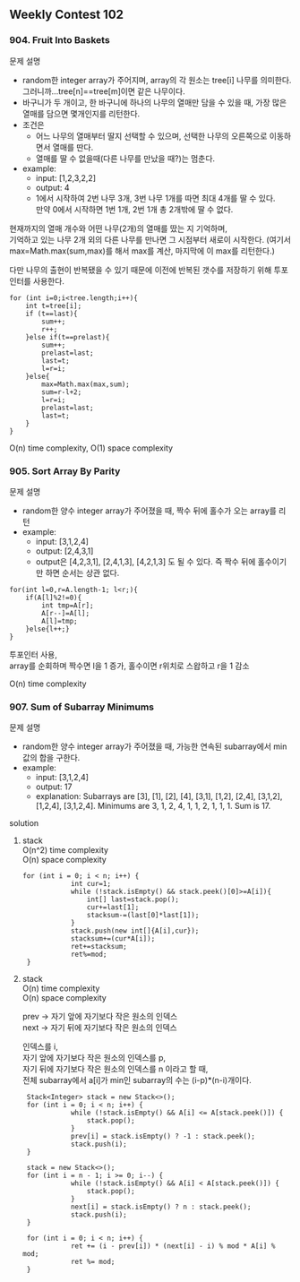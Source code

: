 ## Weekly Contest 102

### 904. Fruit Into Baskets
문제 설명
- random한 integer array가 주어지며, array의 각 원소는 tree[i] 나무를 의미한다.  
그러니까...tree[n]==tree[m]이면 같은 나무이다.
- 바구니가 두 개이고, 한 바구니에 하나의 나무의 열매만 담을 수 있을 때, 가장 많은 열매를 담으면 몇개인지를 리턴한다.
- 조건은
    - 어느 나무의 열매부터 딸지 선택할 수 있으며, 선택한 나무의 오른쪽으로 이동하면서 열매를 딴다.
    - 열매를 딸 수 없을때(다른 나무를 만났을 때?)는 멈춘다.
- example:
    - input: [1,2,3,2,2]
    - output: 4
    - 1에서 시작하여 2번 나무 3개, 3번 나무 1개를 따면 최대 4개를 딸 수 있다.  
    만약 0에서 시작하면 1번 1개, 2번 1개 총 2개밖에 딸 수 없다.   
   
현재까지의 열매 개수와 어떤 나무(2개)의 열매를 땄는 지 기억하며,  
기억하고 있는 나무 2개 외의 다른 나무를 만나면 그 시점부터 새로이 시작한다.
(여기서 max=Math.max(sum,max)를 해서 max를 계산, 마지막에 이 max를 리턴한다.)

다만 나무의 출현이 반복됐을 수 있기 때문에 이전에 반복된 갯수를 저장하기 위해 투포인터를 사용한다.
~~~
for (int i=0;i<tree.length;i++){
    int t=tree[i];
    if (t==last){
        sum++;
        r++;
    }else if(t==prelast){
        sum++;
        prelast=last;
        last=t;
        l=r=i;
    }else{
        max=Math.max(max,sum);
        sum=r-l+2;
        l=r=i;
        prelast=last;
        last=t;
    }
}
~~~

O(n) time complexity,
O(1) space complexity

### 905. Sort Array By Parity
문제 설명
- random한 양수 integer array가 주어졌을 때, 짝수 뒤에 홀수가 오는 array를 리턴
- example:
    - input: [3,1,2,4]
    - output: [2,4,3,1]
    - output은 [4,2,3,1], [2,4,1,3], [4,2,1,3] 도 될 수 있다. 
    즉 짝수 뒤에 홀수이기만 하면 순서는 상관 없다.
   
~~~
for(int l=0,r=A.length-1; l<r;){
    if(A[l]%2!=0){
        int tmp=A[r];
        A[r--]=A[l];
        A[l]=tmp;
    }else{l++;}
}
~~~ 
투포인터 사용,  
array를 순회하며 짝수면 l을 1 증가, 홀수이면 r위치로 스왑하고 r을 1 감소

O(n) time complexity    


### 907. Sum of Subarray Minimums
문제 설명
- random한 양수 integer array가 주어졌을 때, 가능한 연속된 subarray에서 min값의 합을 구한다.
- example:
    - input: [3,1,2,4]
    - output: 17
    - explanation: Subarrays are [3], [1], [2], [4], [3,1], [1,2], [2,4], [3,1,2], [1,2,4], [3,1,2,4]. 
                   Minimums are 3, 1, 2, 4, 1, 1, 2, 1, 1, 1.  Sum is 17.


solution
1. stack   
   O(n^2) time complexity  
   O(n) space complexity
   ~~~
   for (int i = 0; i < n; i++) {
               int cur=1;
               while (!stack.isEmpty() && stack.peek()[0]>=A[i]){
                   int[] last=stack.pop();
                   cur+=last[1];
                   stacksum-=(last[0]*last[1]);
               }
               stack.push(new int[]{A[i],cur});
               stacksum+=(cur*A[i]);
               ret+=stacksum;
               ret%=mod;
    }
   ~~~
  
2. stack  
   O(n) time complexity  
   O(n) space complexity  
   
   prev -> 자기 앞에 자기보다 작은 원소의 인덱스  
   next -> 자기 뒤에 자기보다 작은 원소의 인덱스
   
   인덱스를 i,  
   자기 앞에 자기보다 작은 원소의 인덱스를 p,  
   자기 뒤에 자기보다 작은 원소의 인덱스를 n 이라고 할 때,  
   전체 subarray에서 a[i]가 min인 subarray의 수는 (i-p)*(n-i)개이다.
   ~~~
    Stack<Integer> stack = new Stack<>();
    for (int i = 0; i < n; i++) {
               while (!stack.isEmpty() && A[i] <= A[stack.peek()]) {
                   stack.pop();
               }
               prev[i] = stack.isEmpty() ? -1 : stack.peek();
               stack.push(i);
    }
   
    stack = new Stack<>();
    for (int i = n - 1; i >= 0; i--) {
               while (!stack.isEmpty() && A[i] < A[stack.peek()]) {
                   stack.pop();
               }
               next[i] = stack.isEmpty() ? n : stack.peek();
               stack.push(i);
    }
   
    for (int i = 0; i < n; i++) {
               ret += (i - prev[i]) * (next[i] - i) % mod * A[i] % mod;
               ret %= mod;
    }
   ~~~